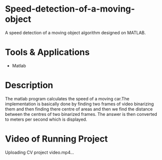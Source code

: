 # Speed-detection-of-a-moving-object
A speed detection of a moving object algorithm designed on MATLAB.

# Tools & Applications
- Matlab

# Description
The matlab program calculates the speed of a moving car.The implementation is basically done by finding two frames of video binarizing them and then finding there centre
of areas and then we find the distance between the centres of two binarized frames. The answer is then converted to meters per second which is displayed.

# Video of Running Project
Uploading CV project video.mp4…
